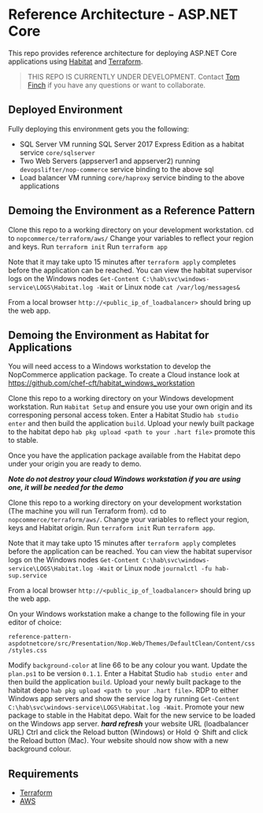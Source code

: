 # Reference Architecture  - ASP.NET Core 
This repo provides reference architecture for deploying ASP.NET Core applications using [Habitat](https://habitat.sh) and [Terraform](https://terraform.io). 

>THIS REPO IS CURRENTLY UNDER DEVELOPMENT. Contact [Tom Finch](https://github.com/devopslifter) if you have any questions or want to collaborate.

## Deployed Environment
Fully deploying this environment gets you the following:

- SQL Server VM running SQL Server 2017 Express Edition as a habitat service `core/sqlserver`
- Two Web Servers (appserver1 and appserver2) running `devopslifter/nop-commerce` service binding to the above sql
- Load balancer VM running `core/haproxy` service binding to the above applications

## Demoing the Environment as a Reference Pattern
Clone this repo to a working directory on your development workstation.
cd to `nopcommerce/terraform/aws/`
Change your variables to reflect your region and keys.
Run `terraform init`
Run `terraform app`

Note that it may take upto 15 minutes after `terraform apply` completes before the application can be reached. You can view the habitat supervisor logs on the Windows nodes `Get-Content C:\hab\svc\windows-service\LOGS\Habitat.log -Wait` or Linux node `cat /var/log/messages&`

From a local browser `http://<public_ip_of_loadbalancer>` should bring up the web app.

## Demoing the Environment as Habitat for Applications
You will need access to a Windows workstation to develop the NopCommerce application package. To create a Cloud instance look at https://github.com/chef-cft/habitat_windows_workstation

Clone this repo to a working directory on your Windows development workstation.
Run `Habitat Setup` and ensure you use your own origin and its corresponing personal access token.
Enter a Habitat Studio `hab studio enter` and then build the application `build`.
Upload your newly built package to the habitat depo `hab pkg upload <path to your .hart file>` promote this to stable.

Once you have the application package available from the Habitat depo under your origin you are ready to demo.

***Note do not destroy your cloud Windows workstation if you are using one, it will be needed for the demo***

Clone this repo to a working directory on your development workstation (The machine you will run Terraform from).
cd to `nopcommerce/terraform/aws/`.
Change your variables to reflect your region, keys and Habitat origin.
Run `terraform init`
Run `terraform app`.

Note that it may take upto 15 minutes after `terraform apply` completes before the application can be reached. You can view the habitat supervisor logs on the Windows nodes `Get-Content C:\hab\svc\windows-service\LOGS\Habitat.log -Wait` or Linux node `journalctl -fu hab-sup.service`

From a local browser `http://<public_ip_of_loadbalancer>` should bring up the web app.

On your Windows workstation make a change to the following file in your editor of choice:

`reference-pattern-aspdotnetcore/src/Presentation/Nop.Web/Themes/DefaultClean/Content/css/styles.css`

Modify `background-color` at line 66 to be any colour you want.
Update the `plan.ps1` to be version `0.1.1`.
Enter a Habitat Studio `hab studio enter` and then build the application `build`.
Upload your newly built package to the habitat depo `hab pkg upload <path to your .hart file>`.
RDP to either Windows app servers and show the service log by running `Get-Content C:\hab\svc\windows-service\LOGS\Habitat.log -Wait`.
Promote your new package to stable in the Habitat depo.
Wait for the new service to be loaded on the Windows app server.
***hard refresh*** your website URL (loadbalancer URL) Ctrl and click the Reload button (Windows) or Hold ⇧ Shift and click the Reload button (Mac).
Your website should now show with a new background colour.


## Requirements
- [Terraform](https://terraform.io)
- [AWS](https://aws.amazon.com/)

